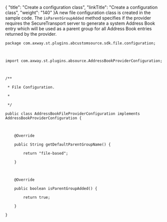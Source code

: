 {
    "title": "Create a configuration class",
    "linkTitle": "Create a configuration class",
    "weight": "140"
}A new file configuration class is created in the sample code. The `isParentGroupAdded` method specifies if the provider requires the SecureTransport server to generate a system Address Book entry which will be used as a parent group for all Address Book entries returned by the provider.

    package com.axway.st.plugins.abcustomsource.sdk.file.configuration;

    import com.axway.st.plugins.absource.AddressBookProviderConfiguration;

    /**
     * File Configuration.
     *
     */
    public class AddressBookFileProviderConfiguration implements AddressBookProviderConfiguration {

        @Override
        public String getDefaultParentGroupName() {
            return "file-based";
        }

        @Override
        public boolean isParentGroupAdded() {
            return true;
        }
    }
